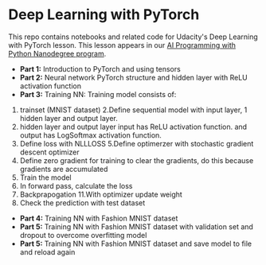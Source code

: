 # Deep Learning with PyTorch

This repo contains notebooks and related code for Udacity's Deep Learning with PyTorch lesson. This lesson appears in our [AI Programming with Python Nanodegree program](https://www.udacity.com/course/ai-programming-python-nanodegree--nd089).

* **Part 1:** Introduction to PyTorch and using tensors
* **Part 2:** Neural network PyTorch structure and hidden layer with ReLU activation function
* **Part 3:** Training NN: Training model consists of:
1. trainset (MNIST dataset)
2.Define sequential model with input layer, 1 hidden layer and output layer.
3. hidden layer and output layer input has ReLU activation function. and output has LogSoftmax activation function.
4. Define loss with NLLLOSS
5.Define optimerzer with stochastic gradient descent optimizer
6. Define zero gradient for training to clear the gradients, do this because gradients are accumulated
8. Train the model
9. In forward pass, calculate the loss
10. Backprapogation
11.With optimizer update weight
12. Check the prediction with test dataset
* **Part 4:** Training NN with Fashion MNIST dataset
* **Part 5:** Training NN with Fashion MNIST dataset with validation set and dropout to overcome overfitting model
* **Part 5:** Training NN with Fashion MNIST dataset and save model to file and reload again


